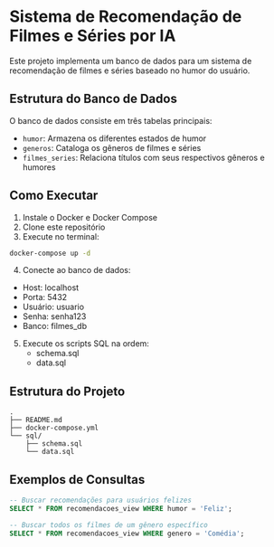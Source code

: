 # Sistema de Recomendação de Filmes e Séries por IA

Este projeto implementa um banco de dados para um sistema de recomendação de filmes e séries baseado no humor do usuário.

## Estrutura do Banco de Dados

O banco de dados consiste em três tabelas principais:
- `humor`: Armazena os diferentes estados de humor
- `generos`: Cataloga os gêneros de filmes e séries
- `filmes_series`: Relaciona títulos com seus respectivos gêneros e humores

## Como Executar

1. Instale o Docker e Docker Compose
2. Clone este repositório
3. Execute no terminal:
```bash
docker-compose up -d
```

4. Conecte ao banco de dados:
- Host: localhost
- Porta: 5432
- Usuário: usuario
- Senha: senha123
- Banco: filmes_db

5. Execute os scripts SQL na ordem:
   - schema.sql
   - data.sql

## Estrutura do Projeto

```
.
├── README.md
├── docker-compose.yml
└── sql/
    ├── schema.sql
    └── data.sql
```

## Exemplos de Consultas

```sql
-- Buscar recomendações para usuários felizes
SELECT * FROM recomendacoes_view WHERE humor = 'Feliz';

-- Buscar todos os filmes de um gênero específico
SELECT * FROM recomendacoes_view WHERE genero = 'Comédia';
```
